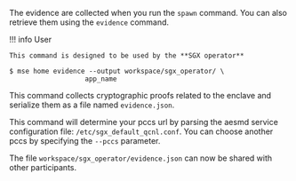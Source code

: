 The evidence are collected when you run the `spawn` command. You can also retrieve them using the `evidence` command. 


!!! info User

    This command is designed to be used by the **SGX operator**


```console
$ mse home evidence --output workspace/sgx_operator/ \
                   app_name
```

This command collects cryptographic proofs related to the enclave and serialize them as a file named `evidence.json`.

This command will determine your pccs url by parsing the aesmd service configuration file: `/etc/sgx_default_qcnl.conf`. You can choose another pccs by specifying the `--pccs` parameter.

The file `workspace/sgx_operator/evidence.json` can now be shared with other participants.